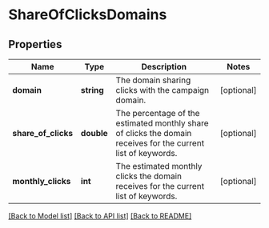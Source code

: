# ShareOfClicksDomains

## Properties
Name | Type | Description | Notes
------------ | ------------- | ------------- | -------------
**domain** | **string** | The domain sharing clicks with the campaign domain. | [optional] 
**share_of_clicks** | **double** | The percentage of the estimated monthly share of clicks the domain receives for the current list of keywords. | [optional] 
**monthly_clicks** | **int** | The estimated monthly clicks the domain receives for the current list of keywords. | [optional] 

[[Back to Model list]](../../README.md#documentation-for-models) [[Back to API list]](../../README.md#documentation-for-api-endpoints) [[Back to README]](../../README.md)

